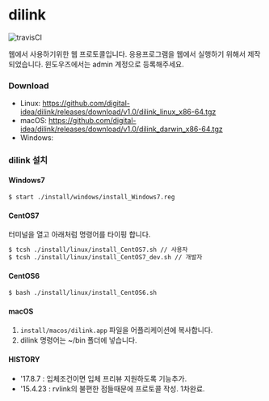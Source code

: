 # dilink

![travisCI](https://secure.travis-ci.org/digital-idea/dilink.png)

웹에서 사용하기위한 웹 프로토콜입니다.
응용프로그램을 웹에서 실행하기 위해서 제작되었습니다.
윈도우즈에서는 admin 계정으로 등록해주세요.

### Download
- Linux: https://github.com/digital-idea/dilink/releases/download/v1.0/dilink_linux_x86-64.tgz
- macOS: https://github.com/digital-idea/dilink/releases/download/v1.0/dilink_darwin_x86-64.tgz
- Windows: 

### dilink 설치

#### Windows7
```bash
$ start ./install/windows/install_Windows7.reg
```

#### CentOS7
터미널을 열고 아래처럼 명령어를 타이핑 합니다.

```bash
$ tcsh ./install/linux/install_CentOS7.sh // 사용자
$ tcsh ./install/linux/install_CentOS7_dev.sh // 개발자
```

#### CentOS6
```bash
$ bash ./install/linux/install_CentOS6.sh
```

#### macOS
1. `install/macos/dilink.app` 파일을 어플리케이션에 복사합니다.
1. dilink 명령어는 ~/bin 폴더에 넣습니다.


#### HISTORY
- '17.8.7 : 입체조건이면 입체 프리뷰 지원하도록 기능추가.
- '15.4.23 : rvlink의 불편한 점들때문에 프로토콜 작성. 1차완료.

